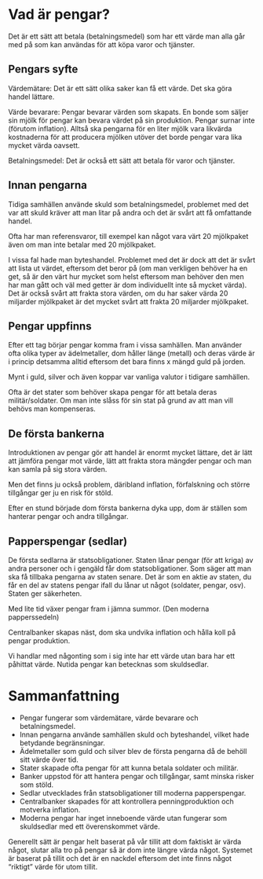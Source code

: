 # Vad är pengar?

Det är ett sätt att betala (betalningsmedel) som har ett värde man alla går med på som kan användas för att köpa varor och tjänster.

## Pengars syfte

Värdemätare: Det är ett sätt olika saker kan få ett värde. Det ska göra handel lättare.

Värde bevarare: Pengar bevarar värden som skapats. En bonde som säljer sin mjölk för pengar kan bevara värdet på sin produktion. Pengar surnar inte (förutom inflation). Alltså ska pengarna för en liter mjölk vara likvärda kostnaderna för att producera mjölken utöver det borde pengar vara lika mycket värda oavsett.

Betalningsmedel: Det är också ett sätt att betala för varor och tjänster.

## Innan pengarna

Tidiga samhällen använde skuld som betalningsmedel, problemet med det var att skuld kräver att man litar på andra och det är svårt att få omfattande handel.

Ofta har man referensvaror, till exempel kan något vara värt 20 mjölkpaket även om man inte betalar med 20 mjölkpaket.

I vissa fal hade man byteshandel. Problemet med det är dock att det är svårt att lista ut värdet, eftersom det beror på (om man verkligen behöver ha en get, så är den värt hur mycket som helst eftersom man behöver den men har man gått och väl med getter är dom individuellt inte så mycket värda). Det är också svårt att frakta stora värden, om du har saker värda 20 miljarder mjölkpaket är det mycket svårt att frakta 20 miljarder mjölkpaket.

## Pengar uppfinns

Efter ett tag börjar pengar komma fram i vissa samhällen. Man använder ofta olika typer av ädelmetaller, dom håller länge (metall) och deras värde är i princip detsamma alltid eftersom det bara finns x mängd guld på jorden.

Mynt i guld, silver och även koppar var vanliga valutor i tidigare samhällen.

Ofta är det stater som behöver skapa pengar för att betala deras militär/soldater. Om man inte slåss för sin stat på grund av att man vill behövs man kompenseras.

## De första bankerna

Introduktionen av pengar gör att handel är enormt mycket lättare, det är lätt att jämföra pengar mot värde, lätt att frakta stora mängder pengar och man kan samla på sig stora värden.

Men det finns ju också problem, däribland inflation, förfalskning och större tillgångar ger ju en risk för stöld.

Efter en stund började dom första bankerna dyka upp, dom är ställen som hanterar pengar och andra tillgångar.

## Papperspengar (sedlar)

De första sedlarna är statsobligationer. Staten lånar pengar (för att kriga) av andra personer och i gengäld får dom statsobligationer. Som säger att man ska få tillbaka pengarna av staten senare. Det är som en aktie av staten, du får en del av statens pengar ifall du lånar ut något (soldater, pengar, osv). Staten ger säkerheten.

Med lite tid växer pengar fram i jämna summor. (Den moderna papperssedeln)

Centralbanker skapas näst, dom ska undvika inflation och hålla koll på pengar produktion.

Vi handlar med någonting som i sig inte har ett värde utan bara har ett påhittat värde. Nutida pengar kan betecknas som skuldsedlar.

# Sammanfattning

* Pengar fungerar som värdemätare, värde bevarare och betalningsmedel.
* Innan pengarna använde samhällen skuld och byteshandel, vilket hade betydande begränsningar.
* Ädelmetaller som guld och silver blev de första pengarna då de behöll sitt värde över tid.
* Stater skapade ofta pengar för att kunna betala soldater och militär.
* Banker uppstod för att hantera pengar och tillgångar, samt minska risker som stöld.
* Sedlar utvecklades från statsobligationer till moderna papperspengar.
* Centralbanker skapades för att kontrollera penningproduktion och motverka inflation.
* Moderna pengar har inget inneboende värde utan fungerar som skuldsedlar med ett överenskommet värde.

Generellt sätt är pengar helt baserat på vår tillit att dom faktiskt är värda något, slutar alla tro på pengar så är dom inte längre värda något. Systemet är baserat på tillit och det är en nackdel eftersom det inte finns något “riktigt” värde för utom tillit.
